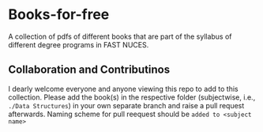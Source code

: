 # Books-for-free
A collection of pdfs of different books that are part of the syllabus of different degree programs in FAST NUCES.

## Collaboration and Contributinos
I dearly welcome everyone and anyone viewing this repo to add to this collection. Please add the book(s) in the respective folder (subjectwise, i.e., ```./Data Structures```) in your own separate branch and raise a pull request afterwards. Naming scheme for pull reequest should be ```added to <subject name>```
